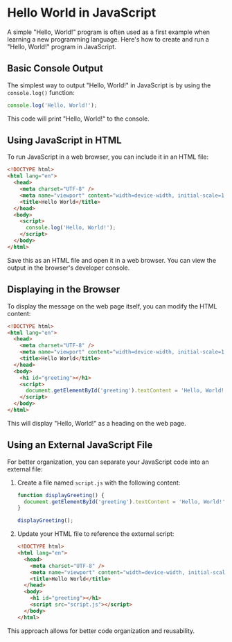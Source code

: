 # Hello World in JavaScript #

A simple "Hello, World!" program is often used as a first example when learning a new programming language. Here's how to create and run a "Hello, World!" program in JavaScript.

## Basic Console Output ##

The simplest way to output "Hello, World!" in JavaScript is by using the `console.log()` function:

```javascript
console.log('Hello, World!');
```

This code will print "Hello, World!" to the console.

## Using JavaScript in HTML ##

To run JavaScript in a web browser, you can include it in an HTML file:

```html
<!DOCTYPE html>
<html lang="en">
  <head>
    <meta charset="UTF-8" />
    <meta name="viewport" content="width=device-width, initial-scale=1.0" />
    <title>Hello World</title>
  </head>
  <body>
    <script>
      console.log('Hello, World!');
    </script>
  </body>
</html>
```

Save this as an HTML file and open it in a web browser. You can view the output in the browser's developer console.

## Displaying in the Browser ##

To display the message on the web page itself, you can modify the HTML content:

```html
<!DOCTYPE html>
<html lang="en">
  <head>
    <meta charset="UTF-8" />
    <meta name="viewport" content="width=device-width, initial-scale=1.0" />
    <title>Hello World</title>
  </head>
  <body>
    <h1 id="greeting"></h1>
    <script>
      document.getElementById('greeting').textContent = 'Hello, World!';
    </script>
  </body>
</html>
```

This will display "Hello, World!" as a heading on the web page.

## Using an External JavaScript File ##

For better organization, you can separate your JavaScript code into an external file:

1. Create a file named `script.js` with the following content:

   ```javascript
   function displayGreeting() {
     document.getElementById('greeting').textContent = 'Hello, World!';
   }
   
   displayGreeting();
   ```

2. Update your HTML file to reference the external script:

   ```html
   <!DOCTYPE html>
   <html lang="en">
     <head>
       <meta charset="UTF-8" />
       <meta name="viewport" content="width=device-width, initial-scale=1.0" />
       <title>Hello World</title>
     </head>
     <body>
       <h1 id="greeting"></h1>
       <script src="script.js"></script>
     </body>
   </html>
   ```

This approach allows for better code organization and reusability.
